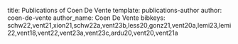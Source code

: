 title: Publications of Coen De Vente
template: publications-author
author: coen-de-vente
author_name: Coen De Vente
bibkeys: schw22,vent21,xion21,schw22a,vent23b,less20,gonz21,vent20a,lemi23,lemi22,vent18,vent22,vent23a,vent23c,ardu20,vent20,vent21a